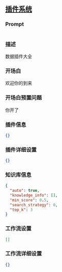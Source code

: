 
## [插件系统](https://www.coze.cn/store/bot/7342843870147002395)
### Prompt
```md

```
### 描述
数据插件大全
### 开场白
欢迎你的到来
### 开场白预置问题
你开了
### 插件信息
```json
{}
```
### 插件详细设置
```json
{}
```
### 知识库信息
```json
{
  "auto": true,
  "knowledge_info": [],
  "min_score": 0.5,
  "search_strategy": 0,
  "top_k": 3
}
```
### 工作流设置
```json
[]
```
### 工作流详细设置
```json
{}
```

